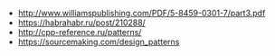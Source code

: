 - http://www.williamspublishing.com/PDF/5-8459-0301-7/part3.pdf
- https://habrahabr.ru/post/210288/
- http://cpp-reference.ru/patterns/
- https://sourcemaking.com/design_patterns
